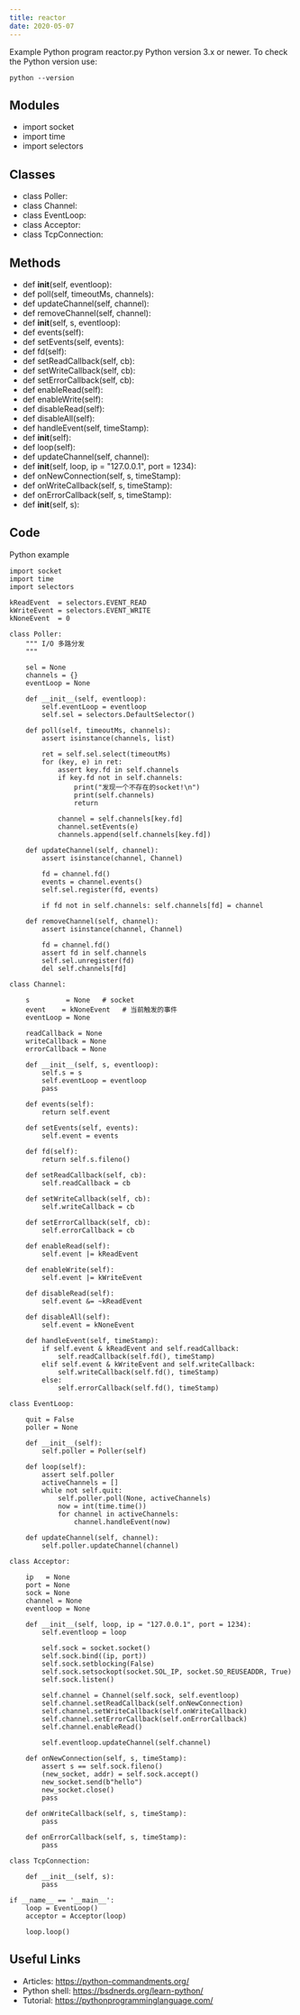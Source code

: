 ```yaml
---
title: reactor
date: 2020-05-07
---
```

Example Python program reactor.py
Python version 3.x or newer.
To check the Python version use:

    python --version

## Modules

* import socket
* import time
* import selectors

## Classes

* class Poller:
* class Channel:
* class EventLoop:
* class Acceptor:
* class TcpConnection:

## Methods

* def __init__(self, eventloop):
* def poll(self, timeoutMs, channels):
* def updateChannel(self, channel):
* def removeChannel(self, channel):
* def __init__(self, s, eventloop):
* def events(self):
* def setEvents(self, events):
* def fd(self):
* def setReadCallback(self, cb):
* def setWriteCallback(self, cb):
* def setErrorCallback(self, cb):
* def enableRead(self):
* def enableWrite(self):
* def disableRead(self):
* def disableAll(self):
* def handleEvent(self, timeStamp):
* def __init__(self):
* def loop(self):
* def updateChannel(self, channel):
* def __init__(self, loop, ip = "127.0.0.1", port = 1234):
* def onNewConnection(self, s, timeStamp):
* def onWriteCallback(self, s, timeStamp):
* def onErrorCallback(self, s, timeStamp):
* def __init__(self, s):

## Code

Python example

    import socket
    import time
    import selectors
    
    kReadEvent  = selectors.EVENT_READ
    kWriteEvent = selectors.EVENT_WRITE
    kNoneEvent  = 0
    
    class Poller:
        """ I/O 多路分发
        """
    
        sel = None
        channels = {}
        eventLoop = None
    
        def __init__(self, eventloop):
            self.eventLoop = eventloop
            self.sel = selectors.DefaultSelector()
    
        def poll(self, timeoutMs, channels):
            assert isinstance(channels, list)
    
            ret = self.sel.select(timeoutMs)
            for (key, e) in ret:
                assert key.fd in self.channels
                if key.fd not in self.channels:
                    print("发现一个不存在的socket!\n")
                    print(self.channels)
                    return
    
                channel = self.channels[key.fd]
                channel.setEvents(e)
                channels.append(self.channels[key.fd])
    
        def updateChannel(self, channel):
            assert isinstance(channel, Channel)
    
            fd = channel.fd()
            events = channel.events()
            self.sel.register(fd, events)
    
            if fd not in self.channels: self.channels[fd] = channel
    
        def removeChannel(self, channel):
            assert isinstance(channel, Channel)
    
            fd = channel.fd()
            assert fd in self.channels
            self.sel.unregister(fd)
            del self.channels[fd]
    
    class Channel:
    
        s         = None   # socket
        event    = kNoneEvent   # 当前触发的事件
        eventLoop = None
    
        readCallback = None
        writeCallback = None
        errorCallback = None
    
        def __init__(self, s, eventloop):
            self.s = s
            self.eventLoop = eventloop
            pass
    
        def events(self):
            return self.event
    
        def setEvents(self, events):
            self.event = events
    
        def fd(self):
            return self.s.fileno()
    
        def setReadCallback(self, cb):
            self.readCallback = cb
    
        def setWriteCallback(self, cb):
            self.writeCallback = cb
    
        def setErrorCallback(self, cb):
            self.errorCallback = cb
    
        def enableRead(self):
            self.event |= kReadEvent
    
        def enableWrite(self):
            self.event |= kWriteEvent
    
        def disableRead(self):
            self.event &= ~kReadEvent
    
        def disableAll(self):
            self.event = kNoneEvent
    
        def handleEvent(self, timeStamp):
            if self.event & kReadEvent and self.readCallback:
                self.readCallback(self.fd(), timeStamp)
            elif self.event & kWriteEvent and self.writeCallback:
                self.writeCallback(self.fd(), timeStamp)
            else:
                self.errorCallback(self.fd(), timeStamp)
    
    class EventLoop:
    
        quit = False
        poller = None
    
        def __init__(self):
            self.poller = Poller(self)
    
        def loop(self):
            assert self.poller
            activeChannels = []
            while not self.quit:
                self.poller.poll(None, activeChannels)
                now = int(time.time())
                for channel in activeChannels:
                    channel.handleEvent(now)
    
        def updateChannel(self, channel):
            self.poller.updateChannel(channel)
    
    class Acceptor:
    
        ip   = None
        port = None
        sock = None
        channel = None
        eventloop = None
    
        def __init__(self, loop, ip = "127.0.0.1", port = 1234):
            self.eventloop = loop
    
            self.sock = socket.socket()
            self.sock.bind((ip, port))
            self.sock.setblocking(False)
            self.sock.setsockopt(socket.SOL_IP, socket.SO_REUSEADDR, True)
            self.sock.listen()
    
            self.channel = Channel(self.sock, self.eventloop)
            self.channel.setReadCallback(self.onNewConnection)
            self.channel.setWriteCallback(self.onWriteCallback)
            self.channel.setErrorCallback(self.onErrorCallback)
            self.channel.enableRead()
    
            self.eventloop.updateChannel(self.channel)
    
        def onNewConnection(self, s, timeStamp):
            assert s == self.sock.fileno()
            (new_socket, addr) = self.sock.accept()
            new_socket.send(b"hello")
            new_socket.close()
            pass
    
        def onWriteCallback(self, s, timeStamp):
            pass
    
        def onErrorCallback(self, s, timeStamp):
            pass
    
    class TcpConnection:
    
        def __init__(self, s):
            pass
    
    if __name__ == '__main__':
        loop = EventLoop()
        acceptor = Acceptor(loop)
    
        loop.loop()

## Useful Links

- Articles: https://python-commandments.org/
- Python shell: https://bsdnerds.org/learn-python/
- Tutorial: https://pythonprogramminglanguage.com/
